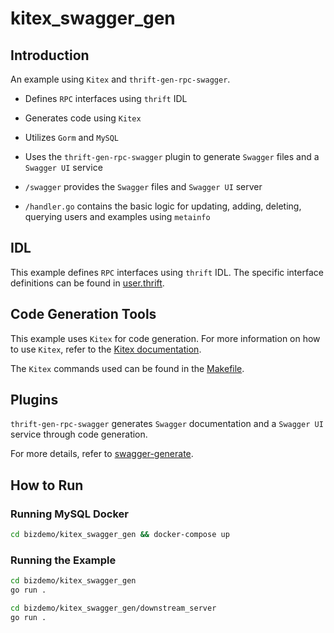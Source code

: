 # kitex_swagger_gen

## Introduction

An example using `Kitex` and `thrift-gen-rpc-swagger`.

- Defines `RPC` interfaces using `thrift` IDL
- Generates code using `Kitex`
- Utilizes `Gorm` and `MySQL`
- Uses the `thrift-gen-rpc-swagger` plugin to generate `Swagger` files and a `Swagger UI` service

- `/swagger` provides the `Swagger` files and `Swagger UI` server
- `/handler.go` contains the basic logic for updating, adding, deleting, querying users and examples using `metainfo`

## IDL

This example defines `RPC` interfaces using `thrift` IDL. The specific interface definitions can be found in [user.thrift](idl/user.thrift).

## Code Generation Tools

This example uses `Kitex` for code generation. For more information on how to use `Kitex`, refer to the [Kitex documentation](https://www.cloudwego.io/docs/kitex/tutorials/code-gen/).

The `Kitex` commands used can be found in the [Makefile](Makefile).

## Plugins

`thrift-gen-rpc-swagger` generates `Swagger` documentation and a `Swagger UI` service through code generation.

For more details, refer to [swagger-generate](https://github.com/hertz-contrib/swagger-generate).

## How to Run

### Running MySQL Docker

```bash
cd bizdemo/kitex_swagger_gen && docker-compose up
```

### Running the Example

```bash
cd bizdemo/kitex_swagger_gen
go run .

cd bizdemo/kitex_swagger_gen/downstream_server
go run .
```